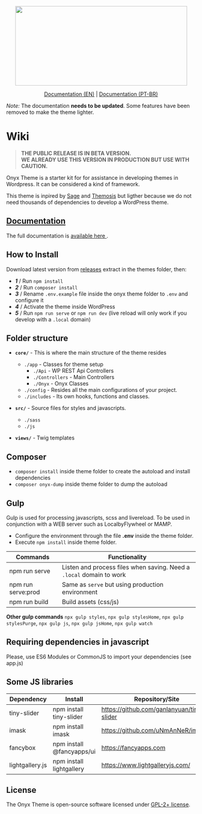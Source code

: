 <p align="center">
	<img width="457" height="211" src="https://andremacola.github.io/onyx-theme-doc/img/logo.png">
</p>
<p align="center">
	<a href="https://andremacola.github.io/onyx-theme-doc/en/"><u>Documentation (EN)</u></a> | 
	<a href="https://andremacola.github.io/onyx-theme-doc/"><u>Documentation (PT-BR)</u></a>
</p>

*Note:* The documentation **needs to be updated**. Some features have been removed to make the theme lighter.

# Wiki

> **THE PUBLIC RELEASE IS IN BETA VERSION.**  
> **WE ALREADY USE THIS VERSION IN PRODUCTION BUT USE WITH CAUTION.**

Onyx Theme is a starter kit for for assistance in developing themes in Wordpress. It can be considered a kind of framework.

This theme is inpired by [Sage](https://github.com/roots/sage/) and [Themosis](https://www.themosis.com/) but ligther because we do not need thousands of dependencies to develop a WordPress theme.

<!-- Better used with [Onyx Starter Kit](https://github.com/andremacola/wp-onyx-starter) (members only) -->

## [Documentation](https://andremacola.github.io/onyx-theme-doc/)

The full documentation is [available here ](https://andremacola.github.io/onyx-theme-doc/).

## How to Install

Download latest version from [releases](https://github.com/andremacola/onyx-theme/releases) extract in the themes folder, then:

- ***1*** / Run `npm install`
- ***2*** / Run `composer install`
- ***3*** / Rename `.env.example` file inside the onyx theme folder to `.env` and configure it
- ***4*** / Activate the theme inside WordPress
- ***5*** / Run `npm run serve` or `npm run dev` (live reload will only work if you develop with a `.local` domain)

## Folder structure

- **`core/`** - This is where the main structure of the theme resides
  - `./app` - Classes for theme setup
    - `./Api` - WP REST Api Controllers
    - `./Controllers` - Main Controllers
    - `./Onyx` - Onyx Classes
  - `./config` - Resides all the main configurations of your project.
  - `./includes` - Its own hooks, functions and classes.

- **`src/`** - Source files for styles and javascripts.
  - `./sass`
  - `./js`

- **`views/`** - Twig templates

## Composer

- `composer install` inside theme folder to create the autoload and install dependencies
- `composer onyx-dump` inside theme folder to dump the autoload

## Gulp

Gulp is used for processing javascripts, scss and livereload. To be used in conjunction with a WEB server such as LocalbyFlywheel or MAMP.

  - Configure the environment through the file **.env** inside the theme folder.
  - Execute `npm install` inside theme folder.

|Commands             | Functionality                              |
|---------------------|--------------------------------------------|
| npm run serve       | Listen and process files when saving. Need a `.local` domain to work
| npm run serve:prod  | Same as `serve` but using production environment
| npm run build       | Build assets (css/js)

**Other gulp commands**
`npx gulp styles`, `npx gulp stylesHome`, `npx gulp stylesPurge`, `npx gulp js`, `npx gulp jsHome`, `npx gulp watch`

## Requiring dependencies in javascript

Please, use ES6 Modules or CommonJS to import your dependencies (see app.js)

## Some JS libraries

|Dependency       | Install                     | Repository/Site                             |
|-----------------|-----------------------------|---------------------------------------------|
tiny-slider       | npm install tiny-slider     | https://github.com/ganlanyuan/tiny-slider   |
imask             | npm install imask           | https://github.com/uNmAnNeR/imaskjs         |
fancybox          | npm install @fancyapps/ui   | https://fancyapps.com                       |
lightgallery.js   | npm install lightgallery    | https://www.lightgalleryjs.com/             |

## License

The Onyx Theme is open-source software licensed under [GPL-2+ license](https://www.gnu.org/licenses/old-licenses/gpl-2.0.html).
